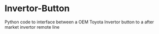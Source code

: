 # Invertor-Button
Python code to interface between a OEM Toyota Invertor button to a after market invertor remote line
